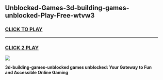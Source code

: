 
## Unblocked-Games-3d-building-games-unblocked-Play-Free-wtvw3
<h3>
<a href="https://premium76.site?title=3d-building-games-unblocked&ref=23A">CLICK TO PLAY</a></h3>
<hr>

<h3>
<a href="https://premium76.site?title=3d-building-games-unblocked&ref=23A">CLICK 2 PLAY</a>
  
</h3>

<a href="https://premium76.site?title=3d-building-games-unblocked&ref=23A"><img src="https://clearcache.store/games.png"></a>


**3d-building-games-unblocked games unblocked: Your Gateway to Fun and Accessible Online Gaming**
